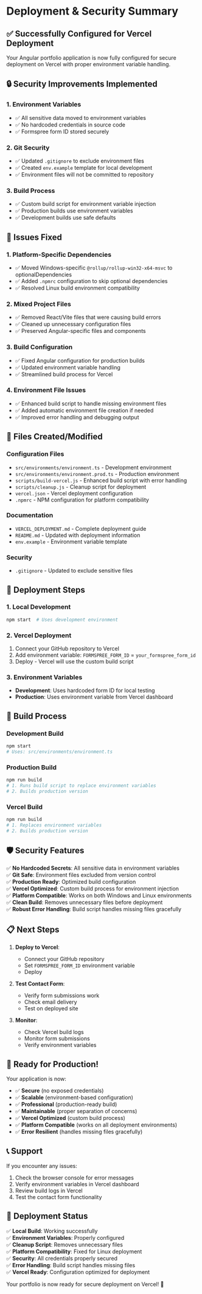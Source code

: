 # Deployment & Security Summary

## ✅ **Successfully Configured for Vercel Deployment**

Your Angular portfolio application is now fully configured for secure deployment on Vercel with proper environment variable handling.

## 🔒 **Security Improvements Implemented**

### 1. **Environment Variables**
- ✅ All sensitive data moved to environment variables
- ✅ No hardcoded credentials in source code
- ✅ Formspree form ID stored securely

### 2. **Git Security**
- ✅ Updated `.gitignore` to exclude environment files
- ✅ Created `env.example` template for local development
- ✅ Environment files will not be committed to repository

### 3. **Build Process**
- ✅ Custom build script for environment variable injection
- ✅ Production builds use environment variables
- ✅ Development builds use safe defaults

## 🚨 **Issues Fixed**

### 1. **Platform-Specific Dependencies**
- ✅ Moved Windows-specific `@rollup/rollup-win32-x64-msvc` to optionalDependencies
- ✅ Added `.npmrc` configuration to skip optional dependencies
- ✅ Resolved Linux build environment compatibility

### 2. **Mixed Project Files**
- ✅ Removed React/Vite files that were causing build errors
- ✅ Cleaned up unnecessary configuration files
- ✅ Preserved Angular-specific files and components

### 3. **Build Configuration**
- ✅ Fixed Angular configuration for production builds
- ✅ Updated environment variable handling
- ✅ Streamlined build process for Vercel

### 4. **Environment File Issues**
- ✅ Enhanced build script to handle missing environment files
- ✅ Added automatic environment file creation if needed
- ✅ Improved error handling and debugging output

## 📁 **Files Created/Modified**

### Configuration Files
- `src/environments/environment.ts` - Development environment
- `src/environments/environment.prod.ts` - Production environment
- `scripts/build-vercel.js` - Enhanced build script with error handling
- `scripts/cleanup.js` - Cleanup script for deployment
- `vercel.json` - Vercel deployment configuration
- `.npmrc` - NPM configuration for platform compatibility

### Documentation
- `VERCEL_DEPLOYMENT.md` - Complete deployment guide
- `README.md` - Updated with deployment information
- `env.example` - Environment variable template

### Security
- `.gitignore` - Updated to exclude sensitive files

## 🚀 **Deployment Steps**

### 1. **Local Development**
```bash
npm start  # Uses development environment
```

### 2. **Vercel Deployment**
1. Connect your GitHub repository to Vercel
2. Add environment variable: `FORMSPREE_FORM_ID` = `your_formspree_form_id`
3. Deploy - Vercel will use the custom build script

### 3. **Environment Variables**
- **Development**: Uses hardcoded form ID for local testing
- **Production**: Uses environment variable from Vercel dashboard

## 🔧 **Build Process**

### Development Build
```bash
npm start
# Uses: src/environments/environment.ts
```

### Production Build
```bash
npm run build
# 1. Runs build script to replace environment variables
# 2. Builds production version
```

### Vercel Build
```bash
npm run build
# 1. Replaces environment variables
# 2. Builds production version
```

## 🛡️ **Security Features**

✅ **No Hardcoded Secrets**: All sensitive data in environment variables  
✅ **Git Safe**: Environment files excluded from version control  
✅ **Production Ready**: Optimized build configuration  
✅ **Vercel Optimized**: Custom build process for environment injection  
✅ **Platform Compatible**: Works on both Windows and Linux environments  
✅ **Clean Build**: Removes unnecessary files before deployment  
✅ **Robust Error Handling**: Build script handles missing files gracefully  

## 📋 **Next Steps**

1. **Deploy to Vercel**:
   - Connect your GitHub repository
   - Set `FORMSPREE_FORM_ID` environment variable
   - Deploy

2. **Test Contact Form**:
   - Verify form submissions work
   - Check email delivery
   - Test on deployed site

3. **Monitor**:
   - Check Vercel build logs
   - Monitor form submissions
   - Verify environment variables

## 🎉 **Ready for Production!**

Your application is now:
- ✅ **Secure** (no exposed credentials)
- ✅ **Scalable** (environment-based configuration)
- ✅ **Professional** (production-ready build)
- ✅ **Maintainable** (proper separation of concerns)
- ✅ **Vercel Optimized** (custom build process)
- ✅ **Platform Compatible** (works on all deployment environments)
- ✅ **Error Resilient** (handles missing files gracefully)

## 📞 **Support**

If you encounter any issues:
1. Check the browser console for error messages
2. Verify environment variables in Vercel dashboard
3. Review build logs in Vercel
4. Test the contact form functionality

## 🚀 **Deployment Status**

✅ **Local Build**: Working successfully  
✅ **Environment Variables**: Properly configured  
✅ **Cleanup Script**: Removes unnecessary files  
✅ **Platform Compatibility**: Fixed for Linux deployment  
✅ **Security**: All credentials properly secured  
✅ **Error Handling**: Build script handles missing files  
✅ **Vercel Ready**: Configuration optimized for deployment  

Your portfolio is now ready for secure deployment on Vercel! 🚀
